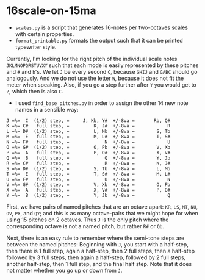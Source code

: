 # 16scale-on-15ma

* `scales.py` is a script that generates 16-notes per two-octaves scales with certain properties.
* `format_printable.py` formats the output such that it can be printed typewriter
style.

Currently, I'm looking for the right pitch of the individual scale notes
`JKLMNOPQRSTUVXY` such that each mode is easily represented by these pitches
and `#` and `b`'s. We let `J` be every second `C`, because `GHIJ` and `GABC` should go analogously. And we do not use the letter `W`, because it does not
fit the meter when speaking. Also, if you go a step further after `Y` you
would get to `Z`, which then is also `C`.

* I used `find_base_pitches.py` in order to assign the other 14 new note names
in a sensible way:

```
J =%=  C  (1/2) step, =     J, Kb, Y#  +/-8va =       Rb, Q#
K =%= C#   full step, =         K, J#  +/-8va =            R
L =%= D#  (1/2) step, =         L, Mb  +/-8va =        S, Tb
M =%=  E   full step, =         M, L#  +/-8va =        T, S#
N =%= F#   full step, =             N  +/-8va =            U
O =%= G#  (1/2) step, =         O, Pb  +/-8va =        V, Xb
P =%=  A   full step, =         P, O#  +/-8va =        X, V#
Q =%=  B   full step, =             Q  +/-8va =        Y, Jb
R =%= C#   full step, =             R  +/-8va =        K, J#
S =%= D#  (1/2) step, =         S, Tb  +/-8va =        L, Mb
T =%=  E   full step, =         T, S#  +/-8va =        M, L#
U =%= F#   full step, =             U  +/-8va =            N
V =%= G#  (1/2) step, =         V, Xb  +/-8va =        O, Pb
X =%=  A   full step, =         X, V#  +/-8va =        P, O#
Y =%=  B  (1/2) step, =         Y, Jb  +/-8va =            Q
```

First, we have pairs of named pitches that are an octave apart:
`KR`, `LS`, `MT`, `NU`, `OV`, `PX`, and `QY`; and this is as
many octave-pairs that we might hope for when using 15 pitches
on 2 octaves. Thus `J` is the only pitch where the corresponding
octave is not a named pitch, but rather `R#` or `Qb`.

Next, there is an easy rule to remember where the semi-tone steps
are between the named pitches: Beginning with `J`, you start with a half-step,
then there is 1 full step, again a half-step, then 2 full steps,
then a half-step followed by 3 full steps, then again a
half-step, followed by 2 full steps, another half-step,
then 1 full step, and the final half step. Note that it does not
matter whether you go up or down from `J`.